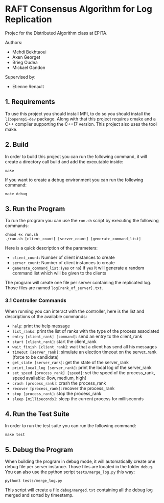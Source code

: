 # RAFT Consensus Algorithm for Log Replication
Projec for the Distributed Algorithm class at EPITA.

Authors:
- Mehdi Bekhtaoui
- Axen Georget
- Brieg Oudea
- Mickael Gandon

Supervised by:
- Etienne Renault

## 1. Requirements
To use this project you should install MPI, to do so you should install the `libopenmpi-dev` package.
Along with that this project requires cmake and a C++ compiler supporting the C++17 version.
This project also uses the tool make.

## 2. Build
In order to build this project you can run the following command, it will create a directory call build and add the executable inside:
````shell script
make
````

If you want to create a debug environment you can run the following command:
````shell script
make debug
````

## 3. Run the Program
To run the program you can use the `run.sh` script by executing the following commands:
```
chmod +x run.sh
./run.sh [client_count] [server_count] [generate_command_list]
```

Here is a quick description of the parameters:
- `client_count`: Number of client instances to create
- `server_count`: Number of client instances to create
- `generate_command_list`: (`yes` or `no`) if `yes` it will generate a random command list which will be given to the clients

The program will create one file per server containing the replicated log. Those files are named `log[rank_of_server].txt`.

### 3.1 Controller Commands

When running you can interact with the controller, here is the list and descriptions of the available commands:
- `help`: print the help message
- `list_ranks`: print the list of ranks with the type of the process associated
- `entry [client_rank] [command]`: send an entry to the client_rank
- `start [client_rank]`: start the client_rank
- `wait_finish [client_rank]`: wait that a client has send all his messages
- `timeout [server_rank]`: simulate an election timeout on the server_rank (force to be candidate)
- `get_state [server_rank]`: get the state of the server_rank
- `print_local_log [server_rank]`: print the local log of the server_rank
- `set_speed [process_rank] [speed]`: set the speed of the process_rank, speed available: {low, medium, high}
- `crash [process_rank]`: crash the process_rank
- `recover [process_rank]`: recover the process_rank
- `stop [process_rank]`: stop the process_rank
- `sleep [milliseconds]`: sleep the current process for milliseconds

## 4. Run the Test Suite
In order to run the test suite you can run the following command:
```shell script
make test
``` 

## 5. Debug the Program
When building the program in debug mode, it will automatically create one debug file per server instance.
Those files are located in the folder `debug`. You can also use the python script `tests/merge_log.py` this way:
```shell script
python3 tests/merge_log.py
```

This script will create a file `debug/merged.txt` containing all the debug log merged and sorted by timestamp.
